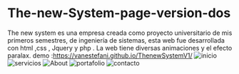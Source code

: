 # The-new-System-page-version-dos

The new system es una empresa creada como proyecto universitario de mis primeros semestres, 
de ingeniería de sistemas, esta web fue desarrollada con html ,css , Jquery y php .
La web tiene diversas animaciones y el efecto paralax.
demo :https://vanestefani.github.io/ThenewSystemV1/
![inicio](inicio.png)
![servicios](servicios.png)
![About](About.png)
![portafolio](portafolio.png)
![contacto](contacto.png)



